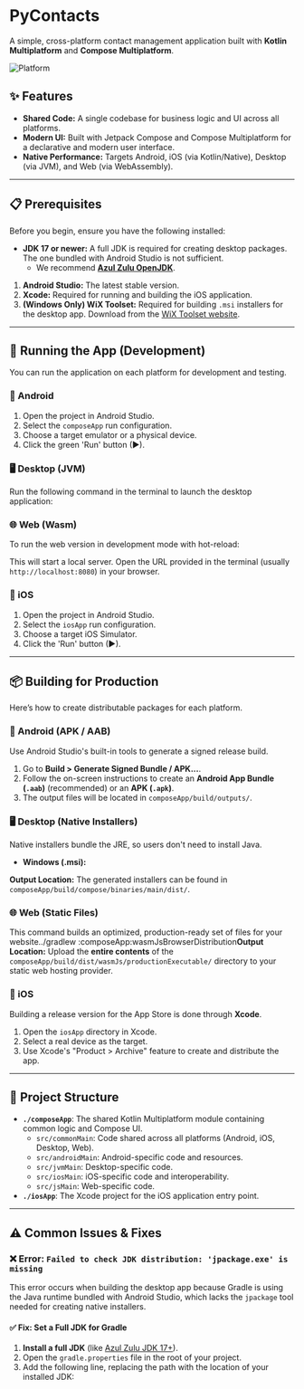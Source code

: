 # PyContacts

A simple, cross-platform contact management application built with **Kotlin Multiplatform** and **Compose Multiplatform**.

![Platform](https://img.shields.io/badge/Platform-Android%20%7C%20iOS%20%7C%20Desktop%20%7C%20Web-blue)

## ✨ Features
- **Shared Code:** A single codebase for business logic and UI across all platforms.
- **Modern UI:** Built with Jetpack Compose and Compose Multiplatform for a declarative and modern user interface.
- **Native Performance:** Targets Android, iOS (via Kotlin/Native), Desktop (via JVM), and Web (via WebAssembly).

---

## 📋 Prerequisites

Before you begin, ensure you have the following installed:

- **JDK 17 or newer:** A full JDK is required for creating desktop packages. The one bundled with Android Studio is not sufficient.
  - We recommend [**Azul Zulu OpenJDK**](https://www.azul.com/downloads/?version=java-17-lts&os=windows&architecture=x86-64-bit&package=jdk#zulu).
1. **Android Studio:** The latest stable version.
2. **Xcode:** Required for running and building the iOS application.
3. **(Windows Only) WiX Toolset:** Required for building `.msi` installers for the desktop app. Download from the [WiX Toolset website](https://wixtoolset.org/releases/).

---

## 🚀 Running the App (Development)

You can run the application on each platform for development and testing.

### 📱 Android
1.  Open the project in Android Studio.
2.  Select the `composeApp` run configuration.
3.  Choose a target emulator or a physical device.
4.  Click the green 'Run' button (▶).

### 🖥️ Desktop (JVM)
Run the following command in the terminal to launch the desktop application:

### 🌐 Web (Wasm)
To run the web version in development mode with hot-reload:

This will start a local server. Open the URL provided in the terminal (usually `http://localhost:8080`) in your browser.

### 🍏 iOS
1.  Open the project in Android Studio.
2.  Select the `iosApp` run configuration.
3.  Choose a target iOS Simulator.
4.  Click the 'Run' button (▶).

---

## 📦 Building for Production

Here’s how to create distributable packages for each platform.

### 📱 Android (APK / AAB)
Use Android Studio's built-in tools to generate a signed release build.
1.  Go to **Build > Generate Signed Bundle / APK...**.
2.  Follow the on-screen instructions to create an **Android App Bundle (`.aab`)** (recommended) or an **APK (`.apk`)**.
3.  The output files will be located in `composeApp/build/outputs/`.

### 🖥️ Desktop (Native Installers)
Native installers bundle the JRE, so users don't need to install Java.

- **Windows (.msi):**

**Output Location:** The generated installers can be found in `composeApp/build/compose/binaries/main/dist/`.

### 🌐 Web (Static Files)
This command builds an optimized, production-ready set of files for your website../gradlew :composeApp:wasmJsBrowserDistribution**Output Location:** Upload the **entire contents** of the `composeApp/build/dist/wasmJs/productionExecutable/` directory to your static web hosting provider.

### 🍏 iOS
Building a release version for the App Store is done through **Xcode**.
1.  Open the `iosApp` directory in Xcode.
2.  Select a real device as the target.
3.  Use Xcode's "Product > Archive" feature to create and distribute the app.

---

## 📂 Project Structure

- **`./composeApp`**: The shared Kotlin Multiplatform module containing common logic and Compose UI.
  - `src/commonMain`: Code shared across all platforms (Android, iOS, Desktop, Web).
  - `src/androidMain`: Android-specific code and resources.
  - `src/jvmMain`: Desktop-specific code.
  - `src/iosMain`: iOS-specific code and interoperability.
  - `src/jsMain`: Web-specific code.
- **`./iosApp`**: The Xcode project for the iOS application entry point.

---

## ⚠️ Common Issues & Fixes

### ❌ Error: `Failed to check JDK distribution: 'jpackage.exe' is missing`
This error occurs when building the desktop app because Gradle is using the Java runtime bundled with Android Studio, which lacks the `jpackage` tool needed for creating native installers.

#### ✅ Fix: Set a Full JDK for Gradle
1.  **Install a full JDK** (like [Azul Zulu JDK 17+](https://www.azul.com/downloads/)).
2.  Open the `gradle.properties` file in the root of your project.
3.  Add the following line, replacing the path with the location of your installed JDK: